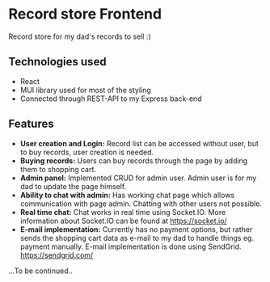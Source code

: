 # Record store Frontend

Record store for my dad's records to sell :)

## Technologies used
- React
- MUI library used for most of the styling
- Connected through REST-API to my Express back-end

## Features
- **User creation and Login:** Record list can be accessed without user, but to buy records, user creation is needed.
- **Buying records:** Users can buy records through the page by adding them to shopping cart.
- **Admin panel:** Implemented CRUD for admin user. Admin user is for my dad to update the page himself.
- **Ability to chat with admin:** Has working chat page which allows communication with page admin. Chatting with other users not possible.
- **Real time chat:** Chat works in real time using Socket.IO. More information about Socket.IO can be found at https://socket.io/
- **E-mail implementation:** Currently has no payment options, but rather sends the shopping cart data as e-mail to my dad to handle things eg. payment manually. E-mail implementation is done using SendGrid. https://sendgrid.com/

...To be continued..
